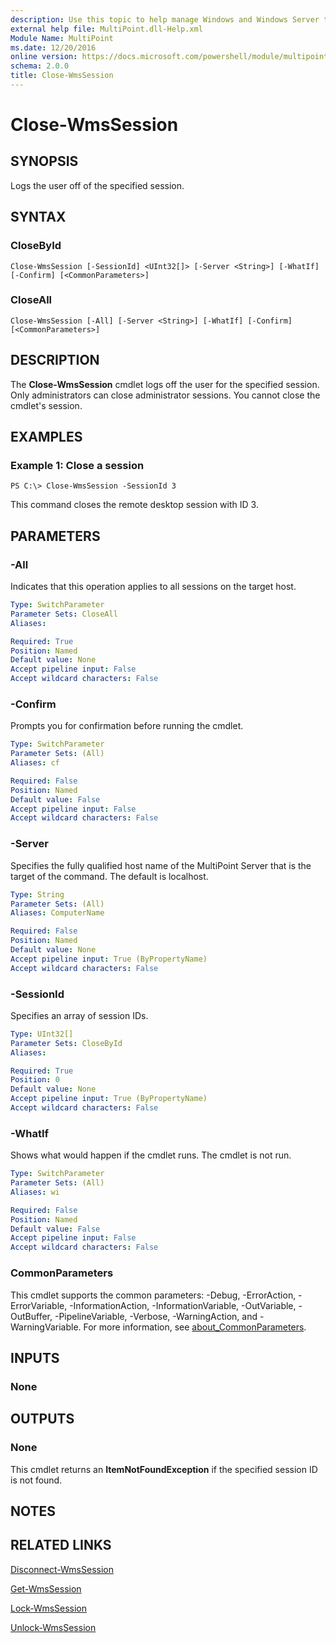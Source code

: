 ```yaml
---
description: Use this topic to help manage Windows and Windows Server technologies with Windows PowerShell.
external help file: MultiPoint.dll-Help.xml
Module Name: MultiPoint
ms.date: 12/20/2016
online version: https://docs.microsoft.com/powershell/module/multipoint/close-wmssession?view=windowsserver2022-ps&wt.mc_id=ps-gethelp
schema: 2.0.0
title: Close-WmsSession
---
```


# Close-WmsSession

## SYNOPSIS
Logs the user off of the specified session.

## SYNTAX

### CloseById
```
Close-WmsSession [-SessionId] <UInt32[]> [-Server <String>] [-WhatIf] [-Confirm] [<CommonParameters>]
```

### CloseAll
```
Close-WmsSession [-All] [-Server <String>] [-WhatIf] [-Confirm] [<CommonParameters>]
```

## DESCRIPTION
The **Close-WmsSession** cmdlet logs off the user for the specified session.
Only administrators can close administrator sessions.
You cannot close the cmdlet's session.

## EXAMPLES

### Example 1: Close a session
```
PS C:\> Close-WmsSession -SessionId 3
```

This command closes the remote desktop session with ID 3.

## PARAMETERS

### -All
Indicates that this operation applies to all sessions on the target host.

```yaml
Type: SwitchParameter
Parameter Sets: CloseAll
Aliases: 

Required: True
Position: Named
Default value: None
Accept pipeline input: False
Accept wildcard characters: False
```

### -Confirm
Prompts you for confirmation before running the cmdlet.

```yaml
Type: SwitchParameter
Parameter Sets: (All)
Aliases: cf

Required: False
Position: Named
Default value: False
Accept pipeline input: False
Accept wildcard characters: False
```

### -Server
Specifies the fully qualified host name of the MultiPoint Server that is the target of the command.
The default is localhost.

```yaml
Type: String
Parameter Sets: (All)
Aliases: ComputerName

Required: False
Position: Named
Default value: None
Accept pipeline input: True (ByPropertyName)
Accept wildcard characters: False
```

### -SessionId
Specifies an array of session IDs.

```yaml
Type: UInt32[]
Parameter Sets: CloseById
Aliases: 

Required: True
Position: 0
Default value: None
Accept pipeline input: True (ByPropertyName)
Accept wildcard characters: False
```

### -WhatIf
Shows what would happen if the cmdlet runs.
The cmdlet is not run.

```yaml
Type: SwitchParameter
Parameter Sets: (All)
Aliases: wi

Required: False
Position: Named
Default value: False
Accept pipeline input: False
Accept wildcard characters: False
```

### CommonParameters
This cmdlet supports the common parameters: -Debug, -ErrorAction, -ErrorVariable, -InformationAction, -InformationVariable, -OutVariable, -OutBuffer, -PipelineVariable, -Verbose, -WarningAction, and -WarningVariable. For more information, see [about_CommonParameters](https://go.microsoft.com/fwlink/?LinkID=113216).

## INPUTS

### None

## OUTPUTS

### None
This cmdlet returns an **ItemNotFoundException** if the specified session ID is not found.

## NOTES

## RELATED LINKS

[Disconnect-WmsSession](./Disconnect-WmsSession.md)

[Get-WmsSession](./Get-WmsSession.md)

[Lock-WmsSession](./Lock-WmsSession.md)

[Unlock-WmsSession](./Unlock-WmsSession.md)

